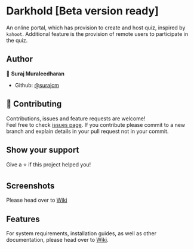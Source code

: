 # Darkhold [Beta version ready]

An online portal, which has provision to create and host quiz, inspired by `kahoot`. Additional feature is the provision of remote users to participate in the quiz.


## Author

👤 **Suraj Muraleedharan**

* Github: [@surajcm](https://github.com/surajcm)

## 🤝 Contributing

Contributions, issues and feature requests are welcome!<br />Feel free to check [issues page](https://github.com/surajcm/darkhold/issues).
If you contribute please commit to a new branch and explain details in your pull request not in your commit.

## Show your support

Give a ⭐️ if this project helped you!

## Screenshots
Please head over to [Wiki](https://github.com/surajcm/darkhold/wiki/Screenshots)

## Features

For system requirements, installation guides, as well as other documentation, please head over to [Wiki](https://github.com/surajcm/darkhold/wiki).
